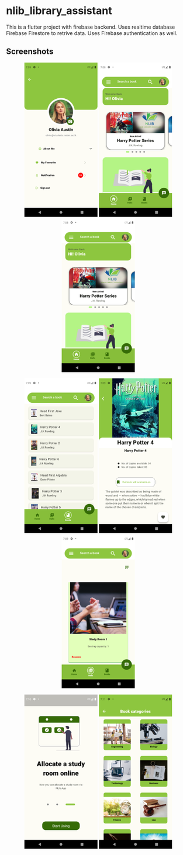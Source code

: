 # nlib_library_assistant

This is a flutter project with firebase backend. Uses realtime database Firebase Firestore to retrive data. Uses Firebase authentication as well.

## Screenshots
<!-- Row 1 -->
<p align="center">
  <img src="/asset/screenshots/img1.png" width="200" alt="Admin Login">
  <img src="/asset/screenshots/img2.png" width="200" alt="Lecturer Login">
  <img src="/asset/screenshots/img2.png" width="200" alt="Student Login">
</p>

<!-- Row 2 -->
<p align="center">
  <img src="/asset/screenshots/img4.png" width="200" alt="Admin Home">
  <img src="/asset/screenshots/img5.png" width="200" alt="Student List">
  <img src="/asset/screenshots/img6.png" width="200" alt="Student Update">
</p>

<!-- Row 3 -->
<p align="center">
  <img src="/asset/screenshots/img7.png" width="200" alt="Student Details">
  <img src="/asset/screenshots/img8.png" width="200" alt="Student Details">
  <!-- Add more images if needed -->
</p>




